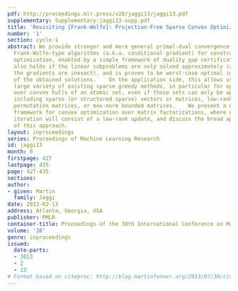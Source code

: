 ```yaml
---
pdf: http://proceedings.mlr.press/v28/jaggi13/jaggi13.pdf
supplementary: Supplementary:jaggi13-supp.pdf
title: 'Revisiting {Frank-Wolfe}: Projection-Free Sparse Convex Optimization'
number: '1'
section: cycle-1
abstract: We provide stronger and more general primal-dual convergence results for
  Frank-Wolfe-type algorithms (a.k.a. conditional gradient) for constrained convex
  optimization, enabled by a simple framework of duality gap certificates. Our analysis
  also holds if the linear subproblems are only solved approximately (as well as if
  the gradients are inexact), and is proven to be worst-case optimal in the sparsity
  of the obtained solutions.    On the application side, this allows us to unify a
  large variety of existing sparse greedy methods, in particular for optimization
  over convex hulls of an atomic set, even if those sets can only be approximated,
  including sparse (or structured sparse) vectors or matrices, low-rank matrices,
  permutation matrices, or max-norm bounded matrices.    We present a new general
  framework for convex optimization over matrix factorizations, where every Frank-Wolfe
  iteration will consist of a low-rank update, and discuss the broad application areas
  of this approach.
layout: inproceedings
series: Proceedings of Machine Learning Research
id: jaggi13
month: 0
firstpage: 427
lastpage: 435
page: 427-435
sections: 
author:
- given: Martin
  family: Jaggi
date: 2013-02-13
address: Atlanta, Georgia, USA
publisher: PMLR
container-title: Proceedings of the 30th International Conference on Machine Learning
volume: '28'
genre: inproceedings
issued:
  date-parts:
  - 2013
  - 2
  - 13
# Format based on citeproc: http://blog.martinfenner.org/2013/07/30/citeproc-yaml-for-bibliographies/
---
```

